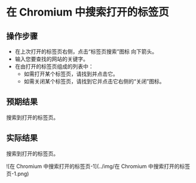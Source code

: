 # 在 Chromium 中搜索打开的标签页

## 操作步骤

- 在上次打开的标签页右侧，点击“标签页搜索”图标 向下箭头。
- 输入您要查找的网站的关键字。
- 在由打开的标签页组成的列表中：
  - 如需打开某个标签页，请找到并点击它。
  - 如需关闭某个标签页，请找到它并点击它右侧的“关闭”图标。

## 预期结果

搜索到打开的标签页。

## 实际结果

搜索到打开的标签页。

![在 Chromium 中搜索打开的标签页-1](../img/在 Chromium 中搜索打开的标签页-1.png)